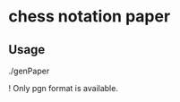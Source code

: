 # chess notation paper

## Usage
./genPaper <File Name> <Output Name>

! Only pgn format is available.
